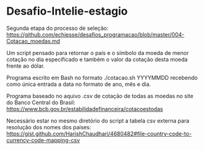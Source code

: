 # Desafio-Intelie-estagio
Segunda etapa do processo de seleção:
https://github.com/echiesse/desafios_programacao/blob/master/004-Cotacao_moedas.md

Um script pensado para retornar o país e o símbolo da moeda de menor cotação no dia especificado e também o valor da cotação desta moeda frente ao dólar.

Programa escrito em Bash no formato ./cotacao.sh YYYYMMDD
recebendo como única entrada a data no formato de ano, mês e dia.

Programa baseado no aquivo .csv de cotação de todas as moedas no site do Banco Central do Brasil:
https://www.bcb.gov.br/estabilidadefinanceira/cotacoestodas

Necessário estar no mesmo diretório do script a tabela csv externa para resolução dos nomes dos países:
https://gist.github.com/HarishChaudhari/4680482#file-country-code-to-currency-code-mapping-csv
